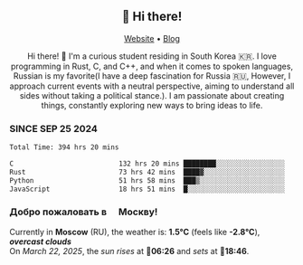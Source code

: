 <h2 align="center">👋 Hi there!</h2>
<p align="center">
  <a href="https://urdekcah.ru">Website</a> •
  <a href="https://urdekcah.blog">Blog</a>
</p>

<p align="center">
  Hi there! 👋 I'm a curious student residing in South Korea 🇰🇷. I love programming in Rust, C, and C++, and when it comes to spoken languages, Russian is my favorite(I have a deep fascination for Russia 🇷🇺, However, I approach current events with a neutral perspective, aiming to understand all sides without taking a political stance.). I am passionate about creating things, constantly exploring new ways to bring ideas to life.
</p>

### SINCE SEP 25 2024
<!--START_SECTION:waka-->
<!--LAST_WAKA_UPDATE:2025-03-21 18:30:19-->
```txt
Total Time: 394 hrs 20 mins

C                          132 hrs 20 mins ████████░░░░░░░░░░░░░░░░░   32.66 %
Rust                       73 hrs 42 mins  ████▓░░░░░░░░░░░░░░░░░░░░   18.19 %
Python                     51 hrs 58 mins  ███▒░░░░░░░░░░░░░░░░░░░░░   12.83 %
JavaScript                 18 hrs 51 mins  █░░░░░░░░░░░░░░░░░░░░░░░░   04.65 %
```
<!--END_SECTION:waka-->

<h3>Добро пожаловать в <img src="https://cdn-icons-png.flaticon.com/512/197/197408.png" width="13"/> Москву!</h3>

<!--START_SECTION:weather:moscow-->
<!--LAST_WEATHER_UPDATE:2025-03-22 03:34:54-->
Currently in **Moscow** (RU), the weather is: **1.5°C** (feels like **-2.8°C**), ***overcast clouds***<br/>
On *March 22, 2025*, the *sun rises* at 🌅**06:26** and *sets* at 🌇**18:46**.
<!--END_SECTION:weather-->
